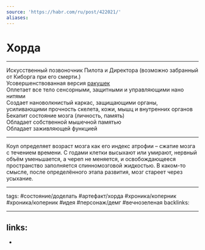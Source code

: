 ```yaml
---
source: 'https://habr.com/ru/post/422021/'
aliases: 
---
```


# Хорда
---
Искусственный позвоночник Пилота и Директора (возможно забранный от Киборга при его смерти.)  
Усовершенствованная версия [ракушек](app://obsidian.md/Notochord-Universe/Wiki/Mussel)  
Оплетает все тело сенсорными, защитными и управляющими нано нитями  
Создает нановолкнистый каркас, защищающими органы, усиливающими прочность скелета, кожи, мышц и внутренних органов  
Бекапит состояние мозга (личность, память)  
Обладает собственной мышечной памятью  
Обладает заживляющей функцией

---

Коул определяет возраст мозга как его индекс атрофии – сжатие мозга с течением времени. С годами клетки высыхают или умирают, нервный объём уменьшается, а череп не меняется, и освобождающееся пространство заполняется спинномозговой жидкостью. В каком-то смысле, после определённого этапа развития, мозг стареет через усыхание.

---

tags: #состояние/доделать  #артефакт/хорда #хроника/коперник  #хроника/коперник #идея  #персонаж/демг #вечнозеленая 
backlinks:

---

## links:

-
